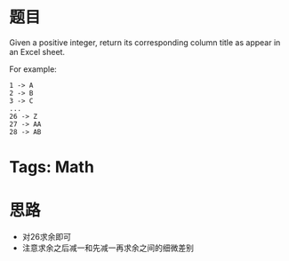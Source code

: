 # 题目
Given a positive integer, return its corresponding column title as appear in an Excel sheet.

For example:

    1 -> A
    2 -> B
    3 -> C
    ...
    26 -> Z
    27 -> AA
    28 -> AB 

# Tags: Math

# 思路
* 对26求余即可
* 注意求余之后减一和先减一再求余之间的细微差别